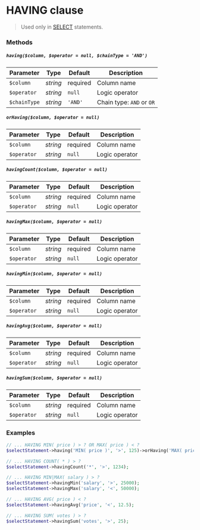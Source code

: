 # HAVING clause

> Used only in [SELECT](https://github.com/FaaPz/PDO/blob/master/docs/Statement/SELECT.md) statements.

### Methods

##### `having($column, $operator = null, $chainType = 'AND')`

Parameter | Type | Default | Description
--- | --- | --- | ---
`$column` | *string* | required | Column name
`$operator` | *string* | `null` | Logic operator
`$chainType` | *string* | `'AND'` | Chain type: `AND` or `OR`

##### `orHaving($column, $operator = null)`

Parameter | Type | Default | Description
--- | --- | --- | ---
`$column` | *string* | required | Column name
`$operator` | *string* | `null` | Logic operator

##### `havingCount($column, $operator = null)`

Parameter | Type | Default | Description
--- | --- | --- | ---
`$column` | *string* | required | Column name
`$operator` | *string* | `null` | Logic operator

##### `havingMax($column, $operator = null)`

Parameter | Type | Default | Description
--- | --- | --- | ---
`$column` | *string* | required | Column name
`$operator` | *string* | `null` | Logic operator

##### `havingMin($column, $operator = null)`

Parameter | Type | Default | Description
--- | --- | --- | ---
`$column` | *string* | required | Column name
`$operator` | *string* | `null` | Logic operator

##### `havingAvg($column, $operator = null)`

Parameter | Type | Default | Description
--- | --- | --- | ---
`$column` | *string* | required | Column name
`$operator` | *string* | `null` | Logic operator

##### `havingSum($column, $operator = null)`

Parameter | Type | Default | Description
--- | --- | --- | ---
`$column` | *string* | required | Column name
`$operator` | *string* | `null` | Logic operator

### Examples

```php
// ... HAVING MIN( price ) > ? OR MAX( price ) < ?
$selectStatement->having('MIN( price )', '>', 125)->orHaving('MAX( price )', '<', 250);

// ... HAVING COUNT( * ) > ?
$selectStatement->havingCount('*', '>', 1234);

// ... HAVING MIN|MAX( salary ) > ?
$selectStatement->havingMin('salary', '>', 25000);
$selectStatement->havingMax('salary', '<', 50000);

// ... HAVING AVG( price ) < ?
$selectStatement->havingAvg('price', '<', 12.5);

// ... HAVING SUM( votes ) > ?
$selectStatement->havingSum('votes', '>', 25);
```
